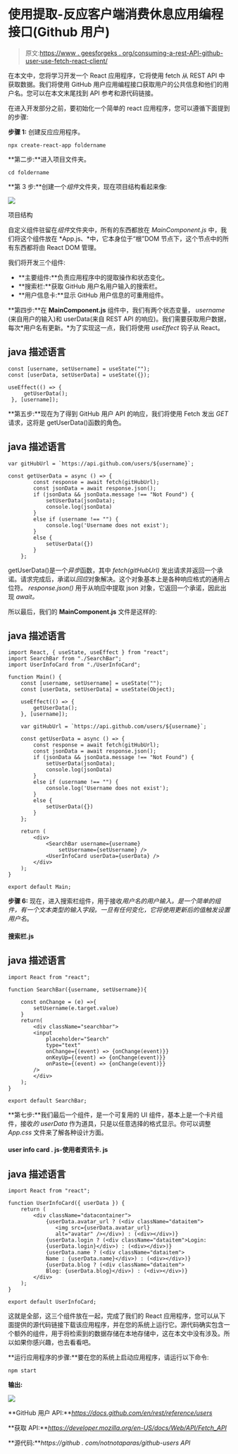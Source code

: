 # 使用提取-反应客户端消费休息应用编程接口(Github 用户)

> 原文:[https://www . geesforgeks . org/consuming-a-rest-API-github-user-use-fetch-react-client/](https://www.geeksforgeeks.org/consuming-a-rest-api-github-users-using-fetch-react-client/)

在本文中，您将学习开发一个 React 应用程序，它将使用 fetch 从 REST API 中获取数据。我们将使用 GitHub 用户应用编程接口获取用户的公共信息和他们的用户名。您可以在本文末尾找到 API 参考和源代码链接。

在进入开发部分之前，要初始化一个简单的 react 应用程序，您可以遵循下面提到的步骤:

**步骤 1:** 创建反应应用程序。

```
npx create-react-app foldername
```

**第二步:**进入项目文件夹。

```
cd foldername
```

**第 3 步:**创建一个*组件*文件夹，现在项目结构看起来像:

![](img/242d37affda45fb772e09ee601a9c800.png)

项目结构

自定义组件驻留在*组件*文件夹中，所有的东西都放在 *MainComponent.js* 中，我们将这个组件放在 *App.js、*中，它本身位于“根”DOM 节点下，这个节点中的所有东西都将由 React DOM 管理。

我们将开发三个组件:

*   **主要组件:**负责应用程序中的提取操作和状态变化。
*   **搜索栏:**获取 GitHub 用户名用户输入的搜索栏。
*   **用户信息卡:**显示 GitHub 用户信息的可重用组件。

**第四步:**在 **MainComponent.js** 组件中，我们有两个状态变量， *username* (来自用户的输入)和 userData(来自 REST API 的响应)。我们需要获取用户数据，每次*用户名有更新。*为了实现这一点，我们将使用 *useEffect* 钩子从 React。

## java 描述语言

```
const [username, setUsername] = useState("");
const [userData, setUserData] = useState({});

useEffect(() => {
     getUserData();
 }, [username]);
```

**第五步:**现在为了得到 GitHub 用户 API 的响应，我们将使用 Fetch 发出 *GET* 请求，这将是 getUserData()函数的角色。

## java 描述语言

```
var gitHubUrl = `https://api.github.com/users/${username}`;

const getUserData = async () => {
        const response = await fetch(gitHubUrl);
        const jsonData = await response.json();
        if (jsonData && jsonData.message !== "Not Found") {
            setUserData(jsonData);
            console.log(jsonData)
        }
        else if (username !== "") {
            console.log('Username does not exist');
        }
        else {
            setUserData({})
        }
    };
```

getUserData()是一个*异步*函数，其中 *fetch(gitHubUrl)* 发出请求并返回一个承诺。请求完成后，承诺以*回应*对象解决。这个对象基本上是各种响应格式的通用占位符。 *response.json()* 用于从响应中提取 json 对象，它返回一个承诺，因此出现 *await。*

所以最后，我们的 **MainComponent.js** 文件是这样的:

## java 描述语言

```
import React, { useState, useEffect } from "react";
import SearchBar from "./SearchBar";
import UserInfoCard from "./UserInfoCard";

function Main() {
    const [username, setUsername] = useState("");
    const [userData, setUserData] = useState(Object);

    useEffect(() => {
        getUserData();
    }, [username]);

    var gitHubUrl = `https://api.github.com/users/${username}`;

    const getUserData = async () => {
        const response = await fetch(gitHubUrl);
        const jsonData = await response.json();
        if (jsonData && jsonData.message !== "Not Found") {
            setUserData(jsonData);
            console.log(jsonData)
        }
        else if (username !== "") {
            console.log('Username does not exist');
        }
        else {
            setUserData({})
        }
    };

    return (
        <div>
            <SearchBar username={username} 
                setUsername={setUsername} />
            <UserInfoCard userData={userData} />
        </div>
    );
}

export default Main;
```

**步骤 6:** 现在，进入搜索栏组件，用于接收*用户名的用户输入。*是一个简单的组件，有一个文本类型的输入字段。一旦有任何变化，它将使用更新后的值触发*设置用户名*。

#### 搜索栏.js

## java 描述语言

```
import React from "react";

function SearchBar({username, setUsername}){

    const onChange = (e) =>{
        setUsername(e.target.value)
    }
    return(
        <div className="searchbar">
        <input 
            placeholder="Search"
            type="text" 
            onChange={(event) => {onChange(event)}}
            onKeyUp={(event) => {onChange(event)}}
            onPaste={(event) => {onChange(event)}}
        />
        </div>
    );
}

export default SearchBar;
```

**第七步:**我们最后一个组件，是一个可复用的 UI 组件，基本上是一个卡片组件，接收*的 userData* 作为道具，只是以任意选择的格式显示。你可以调整 *App.css* 文件来了解各种设计方面。

#### user info card . js-使用者资讯卡. js

## java 描述语言

```
import React from "react";

function UserInfoCard({ userData }) {
    return (
        <div className="datacontainer">
            {userData.avatar_url ? (<div className="dataitem">
               <img src={userData.avatar_url} 
               alt="avatar" /></div>) : (<div></div>)}
            {userData.login ? (<div className="dataitem">Login: 
            {userData.login}</div>) : (<div></div>)}
            {userData.name ? (<div className="dataitem">
            Name : {userData.name}</div>) : (<div></div>)}
            {userData.blog ? (<div className="dataitem">
            Blog: {userData.blog}</div>) : (<div></div>)}
        </div>
    );
}

export default UserInfoCard;
```

这就是全部，这三个组件放在一起，完成了我们的 React 应用程序，您可以从下面提供的源代码链接下载该应用程序，并在您的系统上运行它。源代码确实包含一个额外的组件，用于将检索到的数据存储在本地存储中，这在本文中没有涉及。所以如果你感兴趣，也去看看吧。

**运行应用程序的步骤:**要在您的系统上启动应用程序，请运行以下命令:

```
npm start
```

**输出:**

![](img/ff82eec4406aa7f31d567deaff42008d.png)

**GitHub 用户 API:***https://docs.github.com/en/rest/reference/users*

**获取 API:***https://developer.mozilla.org/en-US/docs/Web/API/Fetch_API*

**源代码:***https://github . com/notnotaparas/github-users API*